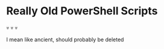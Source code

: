 # Really Old PowerShell Scripts

:skull: :skull: :skull:

I mean like ancient, should probably be deleted
